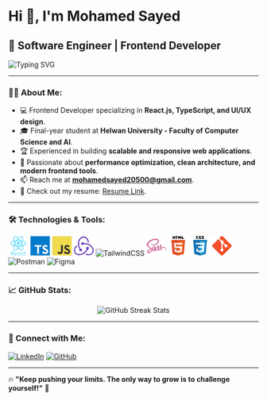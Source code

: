# Hi 👋, I'm Mohamed Sayed

## 🚀 Software Engineer | Frontend Developer

![Typing SVG](https://readme-typing-svg.herokuapp.com?font=Fira+Code&pause=1000&color=F7A90C&width=435&lines=Frontend+Developer;React+Specialist;Passionate+about+UI%2FUX;Open+Source+Contributor)

---

### 👨‍💻 About Me:
- 💻 Frontend Developer specializing in **React.js, TypeScript, and UI/UX design**.
- 🎓 Final-year student at **Helwan University - Faculty of Computer Science and AI**.
- 🏆 Experienced in building **scalable and responsive web applications**.
- 🚀 Passionate about **performance optimization, clean architecture, and modern frontend tools**.
- 📫 Reach me at **mohamedsayed20500@gmail.com**.
- 📄 Check out my resume: [Resume Link](https://drive.google.com/file/d/1a9j8Dh03kazcfjG4iyyjmPR1aYvy_ftA/view?usp=drive_link).

---

### 🛠️ Technologies & Tools:

<p align="left">
  <img src="https://raw.githubusercontent.com/devicons/devicon/master/icons/react/react-original-wordmark.svg" alt="React" width="40" height="40"/>
  <img src="https://raw.githubusercontent.com/devicons/devicon/master/icons/typescript/typescript-original.svg" alt="TypeScript" width="40" height="40"/>
  <img src="https://raw.githubusercontent.com/devicons/devicon/master/icons/javascript/javascript-original.svg" alt="JavaScript" width="40" height="40"/>
  <img src="https://raw.githubusercontent.com/devicons/devicon/master/icons/redux/redux-original.svg" alt="Redux" width="40" height="40"/>
  <img src="https://www.vectorlogo.zone/logos/tailwindcss/tailwindcss-icon.svg" alt="TailwindCSS" width="40" height="40"/>
  <img src="https://raw.githubusercontent.com/devicons/devicon/master/icons/sass/sass-original.svg" alt="SASS" width="40" height="40"/>
  <img src="https://raw.githubusercontent.com/devicons/devicon/master/icons/html5/html5-original-wordmark.svg" alt="HTML5" width="40" height="40"/>
  <img src="https://raw.githubusercontent.com/devicons/devicon/master/icons/css3/css3-original-wordmark.svg" alt="CSS3" width="40" height="40"/>
  <img src="https://raw.githubusercontent.com/devicons/devicon/master/icons/git/git-original.svg" alt="Git" width="40" height="40"/>
  <img src="https://www.vectorlogo.zone/logos/getpostman/getpostman-icon.svg" alt="Postman" width="40" height="40"/>
  <img src="https://www.vectorlogo.zone/logos/figma/figma-icon.svg" alt="Figma" width="40" height="40"/>
</p>

---

### 📈 GitHub Stats:
<p align="center">
  <img src="https://github-readme-streak-stats.herokuapp.com/?user=your-github-username&theme=react" alt="GitHub Streak Stats" />
</p>

---

### 📲 Connect with Me:
<p align="left">
  <a href="https://www.linkedin.com/in/mohamed-sayed-b38936338" target="blank"><img align="center" src="https://cdn.jsdelivr.net/npm/simple-icons@3.13.0/icons/linkedin.svg" alt="LinkedIn" height="30" width="40" /></a>
  <a href="https://github.com/mohamed1868" target="blank"><img align="center" src="https://cdn.jsdelivr.net/npm/simple-icons@3.13.0/icons/github.svg" alt="GitHub" height="30" width="40" /></a>
</p>


---

🔥 **"Keep pushing your limits. The only way to grow is to challenge yourself!"** 🚀
